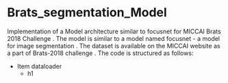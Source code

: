 # Brats_segmentation_Model
Implementation of a Model architecture similar to focusnet for MICCAI Brats 2018 Challenge . 
The model is similar to a model named focusnet - a model for image segmentation . 
The dataset is available on the MICCAI website as a part of Brats-2018 challenge . 
The code is structured as follows:
* Item dataloader
  * h1


